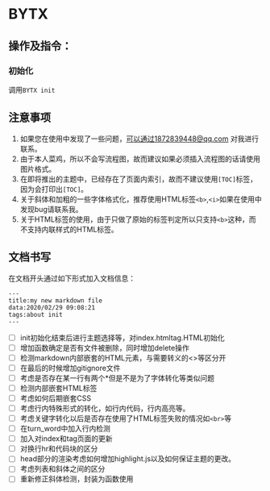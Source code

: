 # BYTX



## 操作及指令：

### 初始化

调用`BYTX init` 



## 注意事项

1.  如果您在使用中发现了一些问题，可以通过1872839448@qq.com 对我进行联系。
2.  由于本人菜鸡，所以不会写流程图，故而建议如果必须插入流程图的话请使用图片格式。
3.  在即将推出的主题中，已经存在了页面内索引，故而不建议使用`[TOC]`标签，因为会打印出`[TOC]`。
4.  关于斜体和加粗的一些字体格式化，推荐使用HTML标签`<b>`,`<i>`如果在使用中发现bug请联系我。
5.  关于HTML标签的使用，由于只做了原始的标签判定所以只支持`<b>`这种，而不支持内联样式的HTML标签。

## 文档书写

在文档开头通过如下形式加入文档信息：

```
---
title:my new markdown file
data:2020/02/29 09:08:21
tags:about init
---
```

- [ ] init初始化结束后进行主题选择等，对index.htmltag.HTML初始化
- [ ] 增加函数确定是否有文件被删除，同时增加delete操作
- [ ] 检测markdown内部嵌套的HTML元素，与需要转义的<>等区分开
- [ ] 在最后的时候增加gitignore文件
- [ ] 考虑是否存在某一行有两个*但是不是为了字体转化等类似问题
- [ ] 检测内部嵌套HTML标签
- [ ] 考虑如何后期嵌套CSS
- [ ] 考虑行内特殊形式的转化，如行内代码，行内高亮等。
- [ ] 考虑关键字转化以后是否存在使用了HTML标签失败的情况如`<br>`等
- [ ] 在turn_word中加入行内检测
- [ ] 加入对index和tag页面的更新
- [ ] 对换行hr和代码块的区分
- [ ] head部分的渲染考虑如何增加highlight.js以及如何保证主题的更改。
- [ ] 考虑列表和斜体之间的区分
- [ ] 重新修正斜体检测，封装为函数使用